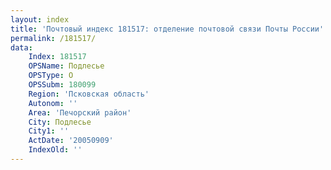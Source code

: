 ```yaml
---
layout: index
title: 'Почтовый индекс 181517: отделение почтовой связи Почты России'
permalink: /181517/
data:
    Index: 181517
    OPSName: Подлесье
    OPSType: О
    OPSSubm: 180099
    Region: 'Псковская область'
    Autonom: ''
    Area: 'Печорский район'
    City: Подлесье
    City1: ''
    ActDate: '20050909'
    IndexOld: ''
---
```

